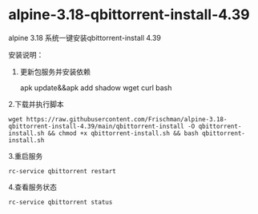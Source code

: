 # alpine-3.18-qbittorrent-install-4.39
alpine 3.18 系统一键安装qbittorrent-install  4.39

安装说明：
1. 更新包服务并安装依赖

   apk update&&apk add shadow wget curl bash

 2.下载并执行脚本
 
    wget https://raw.githubusercontent.com/Frischman/alpine-3.18-qbittorrent-install-4.39/main/qbittorrent-install -O qbittorrent-install.sh && chmod +x qbittorrent-install.sh && bash qbittorrent-install.sh

 3.重启服务
    
    rc-service qbittorrent restart

 4.查看服务状态
    
    rc-service qbittorrent status
